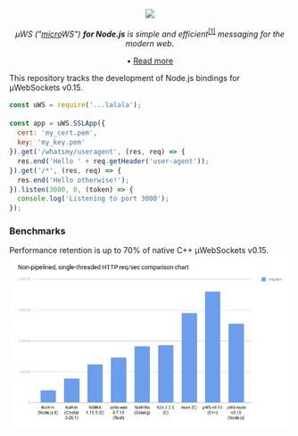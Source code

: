 <div align="center">
<img src="https://github.com/uNetworking/uWebSockets/blob/master/misc/logo.png?raw=true" />

*µWS ("[micro](https://en.wikipedia.org/wiki/Micro-)WS") **for Node.js** is simple and efficient*<sup>[[1]](benchmarks)</sup> *messaging for the modern web.*

• [Read more](https://github.com/uNetworking/v0.15)

</div>

This repository tracks the development of Node.js bindings for µWebSockets v0.15.

```javascript
const uWS = require('...lalala');

const app = uWS.SSLApp({
  cert: 'my_cert.pem',
  key: 'my_key.pem'
}).get('/whatsmy/useragent', (res, req) => {
  res.end('Hello ' + req.getHeader('user-agent'));
}).get('/*', (res, req) => {
  res.end('Hello otherwise!');
}).listen(3000, 0, (token) => {
  console.log('Listening to port 3000');
});
```

### Benchmarks
Performance retention is up to 70% of native C++ µWebSockets v0.15.
![](benchmarks.png)
